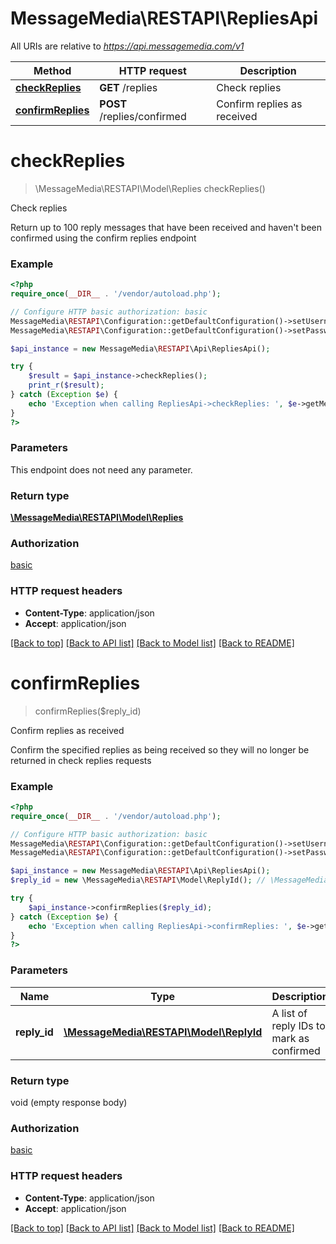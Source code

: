 # MessageMedia\RESTAPI\RepliesApi

All URIs are relative to *https://api.messagemedia.com/v1*

Method | HTTP request | Description
------------- | ------------- | -------------
[**checkReplies**](RepliesApi.md#checkReplies) | **GET** /replies | Check replies
[**confirmReplies**](RepliesApi.md#confirmReplies) | **POST** /replies/confirmed | Confirm replies as received


# **checkReplies**
> \MessageMedia\RESTAPI\Model\Replies checkReplies()

Check replies

Return up to 100 reply messages that have been received and haven't  been confirmed using the confirm replies endpoint

### Example
```php
<?php
require_once(__DIR__ . '/vendor/autoload.php');

// Configure HTTP basic authorization: basic
MessageMedia\RESTAPI\Configuration::getDefaultConfiguration()->setUsername('YOUR_USERNAME');
MessageMedia\RESTAPI\Configuration::getDefaultConfiguration()->setPassword('YOUR_PASSWORD');

$api_instance = new MessageMedia\RESTAPI\Api\RepliesApi();

try {
    $result = $api_instance->checkReplies();
    print_r($result);
} catch (Exception $e) {
    echo 'Exception when calling RepliesApi->checkReplies: ', $e->getMessage(), PHP_EOL;
}
?>
```

### Parameters
This endpoint does not need any parameter.

### Return type

[**\MessageMedia\RESTAPI\Model\Replies**](../Model/Replies.md)

### Authorization

[basic](../../README.md#basic)

### HTTP request headers

 - **Content-Type**: application/json
 - **Accept**: application/json

[[Back to top]](#) [[Back to API list]](../../README.md#documentation-for-api-endpoints) [[Back to Model list]](../../README.md#documentation-for-models) [[Back to README]](../../README.md)

# **confirmReplies**
> confirmReplies($reply_id)

Confirm replies as received

Confirm the specified replies as being received so they will no longer be returned in check replies requests

### Example
```php
<?php
require_once(__DIR__ . '/vendor/autoload.php');

// Configure HTTP basic authorization: basic
MessageMedia\RESTAPI\Configuration::getDefaultConfiguration()->setUsername('YOUR_USERNAME');
MessageMedia\RESTAPI\Configuration::getDefaultConfiguration()->setPassword('YOUR_PASSWORD');

$api_instance = new MessageMedia\RESTAPI\Api\RepliesApi();
$reply_id = new \MessageMedia\RESTAPI\Model\ReplyId(); // \MessageMedia\RESTAPI\Model\ReplyId | A list of reply IDs to mark as confirmed

try {
    $api_instance->confirmReplies($reply_id);
} catch (Exception $e) {
    echo 'Exception when calling RepliesApi->confirmReplies: ', $e->getMessage(), PHP_EOL;
}
?>
```

### Parameters

Name | Type | Description  | Notes
------------- | ------------- | ------------- | -------------
 **reply_id** | [**\MessageMedia\RESTAPI\Model\ReplyId**](../Model/\MessageMedia\RESTAPI\Model\ReplyId.md)| A list of reply IDs to mark as confirmed |

### Return type

void (empty response body)

### Authorization

[basic](../../README.md#basic)

### HTTP request headers

 - **Content-Type**: application/json
 - **Accept**: application/json

[[Back to top]](#) [[Back to API list]](../../README.md#documentation-for-api-endpoints) [[Back to Model list]](../../README.md#documentation-for-models) [[Back to README]](../../README.md)

